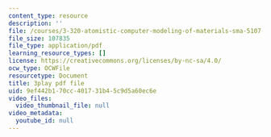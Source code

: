 ```yaml
---
content_type: resource
description: ''
file: /courses/3-320-atomistic-computer-modeling-of-materials-sma-5107-spring-2005/9ef442b170cc401731b45c9d5a60ec6e_kHdqdTe7G44.pdf
file_size: 107835
file_type: application/pdf
learning_resource_types: []
license: https://creativecommons.org/licenses/by-nc-sa/4.0/
ocw_type: OCWFile
resourcetype: Document
title: 3play pdf file
uid: 9ef442b1-70cc-4017-31b4-5c9d5a60ec6e
video_files:
  video_thumbnail_file: null
video_metadata:
  youtube_id: null
---
```

